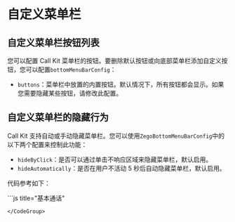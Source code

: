 # 自定义菜单栏

## 自定义菜单栏按钮列表

您可以配置 Call Kit 菜单栏的按钮。要删除默认按钮或向底部菜单栏添加自定义按钮，您可以配置`bottomMenuBarConfig`：

- `buttons`：菜单栏中放置的内置按钮。默认情况下，所有按钮都会显示。如果您需要隐藏某些按钮，请修改此配置。

## 自定义菜单栏的隐藏行为

Call Kit 支持自动或手动隐藏菜单栏。您可以使用`ZegoBottomMenuBarConfig`中的以下两个配置来控制此功能：

- `hideByClick`：是否可以通过单击不响应区域来隐藏菜单栏，默认启用。
- `hideAutomatically`：是否在用户不活动 5 秒后自动隐藏菜单栏，默认启用。


代码参考如下：

<CodeGroup>
```js title="基本通话"
<template>
    <ZegoUIKitPrebuiltCall :appID="appID" :callID="callID" :appSign="appSign" :userID="userID" :userName="userName"
        :config="config">
    </ZegoUIKitPrebuiltCall>
</template>
<script lang="ts" setup>
import { ref } from "vue"
import keyCenter from "@/pages/KeyCenter";
import ZegoUIKitPrebuiltCall from "@/uni_modules/zego-PrebuiltCall/components/ZegoUIKitPrebuiltCall.nvue"
import { ZegoUIKitPrebuiltCallConfig, ZegoMenuBarButtonName } from "@/uni_modules/zego-PrebuiltCall"

const appID = ref(keyCenter.getAppID());
const appSign = ref(keyCenter.getAppSign());
const userID = ref(keyCenter.getUserID());
const userName = ref(keyCenter.getUserID() + '_Nick');
const callID = ref(keyCenter.getCallID());

const config: ZegoUIKitPrebuiltCallConfig = {
    ...ZegoUIKitPrebuiltCallConfig.oneOnOneVideoCall(), // 预设配置
    bottomMenuBarConfig: {
        buttons: [
            ZegoMenuBarButtonName.HangUpButton, // 挂断按钮放在第一位
            ZegoMenuBarButtonName.ToggleCameraButton,
            ZegoMenuBarButtonName.ToggleMicrophoneButton,
        ],
        hideAutomatically: false,  // 不要自动隐藏
        hideByClick: true,
    },
    onHangUp: () => {
        // 挂断后返回上一页
        uni.navigateBack()
    },
};
</script>
```
</CodeGroup>